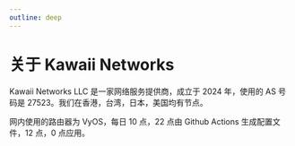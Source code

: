 ```yaml
---
outline: deep
---
```


# 关于 Kawaii Networks

Kawaii Networks LLC 是一家网络服务提供商，成立于 2024 年，使用的 AS 号码是 27523。我们在香港，台湾，日本，美国均有节点。

网内使用的路由器为 VyOS，每日 10 点，22 点由 Github Actions 生成配置文件，12 点，0 点应用。
